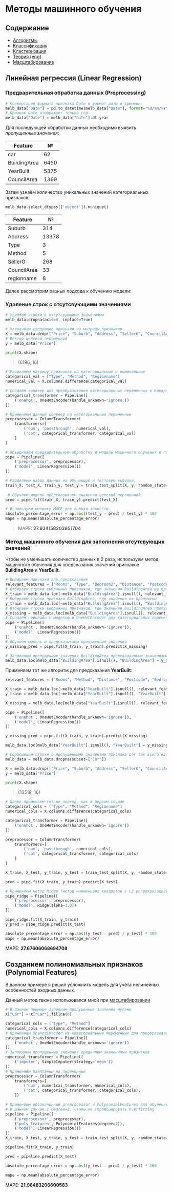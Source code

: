 # Методы машинного обучения

## Содержание

* [Алгоритмы](algorithms.md)
* [Классификация](Classification.md)
* [Кластеризация](claster.md)
* [Теория (eng)](theory.md)
* [Масштабирование](Scaler.md)

## Линейная регрессия (Linear Regression)

### Предварительная обработка данных (Preprocessing)
```Python
# Конвертация формата признака Date в формат даты и времени
melb_data["Date"] = pd.to_datetime(melb_data["Date"], format="%d/%m/%Y")
# Признак Date отображает только год
melb_data["Date"] = melb_data["Date"].dt.year
```

Для последующей обработки данных необходимо выявить _пропущенные значения_:

|Feature|№|
|---|---|
|car|62|
|BuildingArea|6450|
|YearBuilt|5375|
|CouncilArea|1369|

Затем узнаём количество уникальных значений категориальных признаков:
```Python
melb_data.select_dtypes(['object']).nunique()
```

|Feature|№|
|---|---|
|Suburb|314|
|Address|13378|
|Type|3|
|Method|5|
|SellerG|268|
|CouncilArea|33|
|regionname|8|

Далее рассмотрим разных подхода к обучению модели:

### Удаление строк с отсутсвующими значениями

```Python
# Удаляем строки с отсутсвующими значениями
melb_data.dropna(axis=0, inplace=True)

# Устраняем следующие признаки из матрицы признаков
X = melb_data.drop(["Price", "Suburb", "Address", "SellerG", "CouncilArea"], axis=1)
# Вектор целевой переменной
y = melb_data["Price"]

print(X.shape)
```

> (6196, 16)

```Python
# Разделяем матрицу признаков на категориальные и номинальные
categorical_val = ["Type", "Method", "Regionname"]
numerical_val = X.columns.difference(categorical_val)

# Создаём конвеер для преобразования категориальных переменных в бинарные представления
categorical_transformer = Pipeline([
    ('onehot', OneHotEncoder(handle_unknown='ignore'))
])

# Применяем данный конвеер на категориальные переменные
preprocessor = ColumnTransformer(
    transformers=[
        ('num', 'passthrough', numerical_val),
        ('cat', categorical_transformer, categorical_val)
    ]
)

# Объединяем предварительную обработку и модель машинного обучения в пайплайн
pipe = Pipeline([
    ('preprocessor', preprocessor),
    ('model', LinearRegression())
])

# Разделяем набор данных на обучающую и тестовую выборки
train_X, test_X, train_y, test_y = train_test_split(X, y, random_state=0)
 
 # Обучаем модель предсказываем значения целевой переменной
pred = pipe.fit(train_X, train_y).predict(test_X)
```
```Python
# Используем метрику MAPE для оценки точности
absolute_percentage_error = np.abs((test_y - pred) / test_y) * 100
mape = np.mean(absolute_percentage_error)
```
> MAPE: __27.934158203951704__

### Метод машинного обучения для заполнения отсутсвующих значений

Чтобы не уменьшать количество данных в 2 раза, используем метод машинного обучения для предсказания значений признаков __BuildingArea__ и __YearBuilt__.

```Python
# Выбираем признаки для предсказания
relevant_features = ["Rooms", "Type", "Bedroom2", "Distance", "Postcode", "Bathroom", "Car", "Landsize", "Regionname"]
# Отбираем строки выбранных признаков, где значения BuildingArea не пропущены
X_train = melb_data.loc[~melb_data["BuildingArea"].isnull(), relevant_features]
# Выбираем строки признака BuildingArea, где значения не пропущены
y_train = melb_data.loc[~melb_data["BuildingArea"].isnull(), "BuildingArea"]
# Отбираем строки выбранных признаков, где значения BuildingArea пропущены
X_missing = melb_data.loc[melb_data["BuildingArea"].isnull(), relevant_features]
# Создаём пайплайн с моделью и OneHotEncoder для категориальных переменных
pipe = Pipeline([
    ('onehot', OneHotEncoder(handle_unknown='ignore')),
    ('model', LinearRegression())
])
# Обучаем модель и предсказываем пропущенные значения
y_missing_pred = pipe.fit(X_train, y_train).predict(X_missing)

# Заполняем пропущенные значения BuildingArea предсказанными значениями
melb_data.loc[melb_data["BuildingArea"].isnull(), "BuildingArea"] = y_missing_pred
```
Применяем тот же алгоритм для предсказания __YearBuilt__:

```Python
relevant_features = ["Rooms", "Method", "Distance", "Postcode", "Bedroom2", "Bathroom", "Car", "Landsize", "BuildingArea", "Regionname"]

X_train = melb_data.loc[~melb_data["YearBuilt"].isnull(), relevant_features]
y_train = melb_data.loc[~melb_data["YearBuilt"].isnull(), "YearBuilt"]

X_missing = melb_data.loc[melb_data["YearBuilt"].isnull(), relevant_features]

pipe = Pipeline([
    ('onehot', OneHotEncoder(handle_unknown='ignore')),
    ('model', LinearRegression())
])

y_missing_pred = pipe.fit(X_train, y_train).predict(X_missing)

melb_data.loc[melb_data["YearBuilt"].isnull(), "YearBuilt"] = y_missing_pred
```
```Python
# Сбрасываем строки с пропущенными значенями признака Car (их всего 62)
melb_data = melb_data.dropna(subset=["Car"])

X = melb_data.drop(["Price", "Suburb", "Address", "SellerG", "CouncilArea"], axis=1)
y = melb_data["Price"]

print(X.shape)
```

> (13518, 16)

```Python
# Далее применяем тот же подход, как в первом случае
categorical_cols = ["Type", "Method", "Regionname"]
numerical_cols = X.columns.difference(categorical_cols)

categorical_transformer = Pipeline([
    ('onehot', OneHotEncoder(handle_unknown='ignore'))
])

preprocessor = ColumnTransformer(
    transformers=[
        ('num', 'passthrough', numerical_cols),
        ('cat', categorical_transformer, categorical_cols)
    ]
)

X_train, X_test, y_train, y_test = train_test_split(X, y, random_state=0)

pred = pipe.fit(X_train, y_train).predict(X_test)

# Применяем метод Ridge (метод наименьших квадратов с L2 регуляризацией)
pipe_ridge = Pipeline([
    ('preprocessor', preprocessor),
    ('model', Ridge(alpha=1.0))
])

pipe_ridge.fit(X_train, y_train)
y_pred = pipe_ridge.predict(X_test)
```
```Python
absolute_percentage_error = np.abs((y_test - pred) / y_test) * 100
mape = np.mean(absolute_percentage_error)
```
MAPE: __27.67606068694708__

## Созданием полиномиальных признаков (Polynomial Features)

В данном примере я решил усложнить модель для учёта нелинейных особенностей входных данных.

Данный метод также использовался мной при [масштабировании](Scaler.md)

```Python
# В данном примере заполним пропущенные значения нулями
X["Car"] = X["Car"].fillna(0)

categorical_cols = ["Type", "Method"]
numerical_cols = X.columns.difference(categorical_cols)
# Применяем OneHotEncoder на категориальные переменные для преобразования их в бинарные значения
categorical_transformer = Pipeline([
    ('onehot', OneHotEncoder(handle_unknown='ignore'))
])
# Заполняем пропущенные значения среднимим значениями признаков
numerical_transformer = Pipeline([
    ('imputer', SimpleImputer(strategy='mean'))
])
# Применяем пайплайны на переменные
preprocessor = ColumnTransformer(
    transformers=[
        ('num', numerical_transformer, numerical_cols),
        ('cat', categorical_transformer, categorical_cols),
    ])

# Применяем обозначенный preprocessor и PolynomialFeatures для обучения на нелинейных закономерностях
# В данном случае с degree=2, чтобы не спровоцировать overfitting
pipeline = Pipeline([
    ('preprocessor', preprocessor),
    ('poly_features', PolynomialFeatures(degree=2)),
    ('model', LinearRegression())
])
X_train, X_test, y_train, y_test = train_test_split(X, y, random_state=0)

pipeline.fit(X_train, y_train)

pred = pipeline.predict(X_test)
```
```Python
absolute_percentage_error = np.abs((y_test - pred) / y_test) * 100

mape = np.mean(absolute_percentage_error)
```
MAPE: __21.96483206600583__

